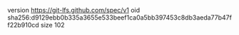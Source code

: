 version https://git-lfs.github.com/spec/v1
oid sha256:d9129ebb0b335a3655e533beef1ca0a5bb397453c8db3aeda77b47ff22b910cd
size 102
